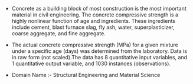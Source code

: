 * Concrete as a building block of most construction is the most important material in civil engineering. The concrete compressive strength is a highly nonlinear function of age and ingredients. These ingredients include cement, blast furnace slag, fly ash, water, superplasticizer, coarse aggregate, and fine aggregate.

* The actual concrete compressive strength (MPa) for a given mixture under a specific age (days) was determined from the laboratory. Data is in raw form (not scaled).The data has 8 quantitative input variables, and 1 quantitative output variable, and 1030 instances (observations).

* Domain Name :- Structural Engineering and Material Science
